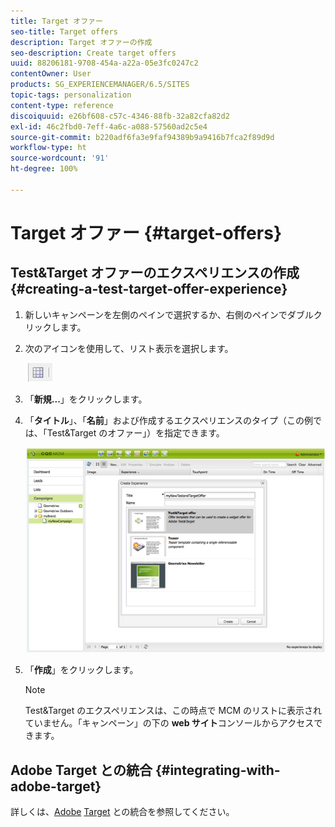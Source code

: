 ```yaml
---
title: Target オファー
seo-title: Target offers
description: Target オファーの作成
seo-description: Create target offers
uuid: 88206181-9708-454a-a22a-05e3fc0247c2
contentOwner: User
products: SG_EXPERIENCEMANAGER/6.5/SITES
topic-tags: personalization
content-type: reference
discoiquuid: e26bf608-c57c-4346-88fb-32a82cfa82d2
exl-id: 46c2fbd0-7eff-4a6c-a088-57560ad2c5e4
source-git-commit: b220adf6fa3e9faf94389b9a9416b7fca2f89d9d
workflow-type: ht
source-wordcount: '91'
ht-degree: 100%

---
```


# Target オファー {#target-offers}

## Test&amp;Target オファーのエクスペリエンスの作成 {#creating-a-test-target-offer-experience}

1. 新しいキャンペーンを左側のペインで選択するか、右側のペインでダブルクリックします。
1. 次のアイコンを使用して、リスト表示を選択します。

   ![](do-not-localize/chlimage_1-11.png)

1. 「**新規...**」をクリックします。
1. 「**タイトル**」、「**名前**」および作成するエクスペリエンスのタイプ（この例では、「Test&amp;Target のオファー」）を指定できます。

   ![chlimage_1-139](assets/chlimage_1-139.png)

1. 「**作成**」をクリックします。

   >[!NOTE]
   >
   >Test&amp;Target のエクスペリエンスは、この時点で MCM のリストに表示されていません。「キャンペーン」の下の **web サイト**&#x200B;コンソールからアクセスできます。

## Adobe Target との統合 {#integrating-with-adobe-target}

詳しくは、[Adobe](/help/sites-administering/target.md) [Target](/help/sites-administering/target.md) との統合を参照してください。
